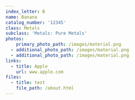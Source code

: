 ```yaml
---
index_letter: B
name: Banana
catalog_number: '12345'
class: Metals
subclass: 'Metals: Pure Metals'
photos:
    primary_photo_path: /images/material.png
  - additional_photo_path: /images/material.png
  - additional_photo_path: /images/material.png
links:
  - title: Apple
    url: www.apple.com
files:
  - title: test
    file_path: /about.html
---
```


